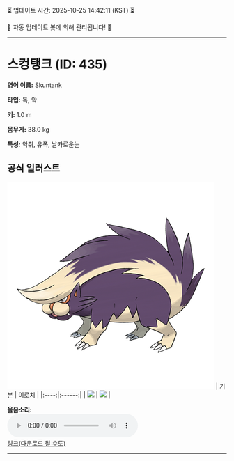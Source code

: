 
⏳ 업데이트 시간: 2025-10-25 14:42:11 (KST) ⏳

🤖 자동 업데이트 봇에 의해 관리됩니다! 🤖

---

# 스컹탱크 (ID: 435)
**영어 이름:** Skuntank

**타입:** 독, 악

**키:** 1.0 m

**몸무게:** 38.0 kg

**특성:** 악취, 유폭, 날카로운눈

## 공식 일러스트
![](https://raw.githubusercontent.com/PokeAPI/sprites/master/sprites/pokemon/other/official-artwork/435.png)
| 기본 | 이로치 |
|:----:|:------:|
| <img src="http://play.pokemonshowdown.com/sprites/ani/skuntank.gif" width="200"> | <img src="http://play.pokemonshowdown.com/sprites/ani-shiny/skuntank.gif" width="200"> |

**울음소리:**<br><audio controls src="https://raw.githubusercontent.com/PokeAPI/cries/main/cries/pokemon/latest/435.ogg"></audio><br> [링크(다운로드 될 수도)](https://raw.githubusercontent.com/PokeAPI/cries/main/cries/pokemon/latest/435.ogg)


---
